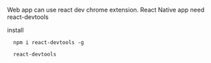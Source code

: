 Web app can use react dev chrome extension.
React Native app need react-devtools

install
```
  npm i react-devtools -g

  react-devtools
```